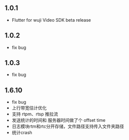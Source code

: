 ## 1.0.1

* Flutter for wuji Video SDK beta release

## 1.0.2

* fix bug

## 1.0.3

* fix bug

## 1.6.10

* fix bug
* 上行带宽估计优化
* 支持 rtpm、rtsp 推拉流
* 发送统计的时间和 服务器时间做了个 offset time
* 日志模块rtm和rtc分开存储，文件路径支持传入文件夹路径
* 统计crash